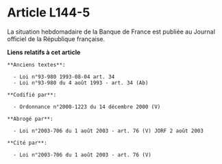 # Article L144-5

La situation hebdomadaire de la Banque de France est publiée au Journal officiel de la République française.

**Liens relatifs à cet article**

	**Anciens textes**:

	  - Loi n°93-980 1993-08-04 art. 34
	  - Loi n°93-980 du 4 août 1993 - art. 34 (Ab)

	**Codifié par**:

	  - Ordonnance n°2000-1223 du 14 décembre 2000 (V)

	**Abrogé par**:

	  - Loi n°2003-706 du 1 août 2003 - art. 76 (V) JORF 2 août 2003

	**Cité par**:

	  - Loi n°2003-706 du 1 août 2003 - art. 76 (V)
